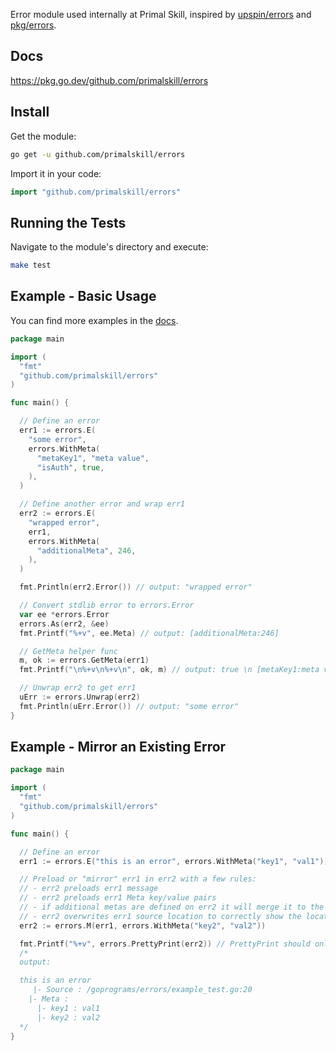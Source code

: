 Error module used internally at Primal Skill, inspired by [upspin/errors](https://pkg.go.dev/github.com/palager/upspin/errors) and [pkg/errors](https://pkg.go.dev/github.com/pkg/errors).

## Docs

https://pkg.go.dev/github.com/primalskill/errors


## Install

Get the module:

```bash
go get -u github.com/primalskill/errors
```

Import it in your code:

```go
import "github.com/primalskill/errors"
```

## Running the Tests

Navigate to the module's directory and execute:

```bash
make test
```

## Example - Basic Usage

You can find more examples in the [docs](https://pkg.go.dev/github.com/primalskill/errors#pkg-examples).

```go
package main

import (
  "fmt"
  "github.com/primalskill/errors"
)

func main() {

  // Define an error
  err1 := errors.E(
    "some error", 
    errors.WithMeta(
      "metaKey1", "meta value", 
      "isAuth", true,
    ),
  )

  // Define another error and wrap err1
  err2 := errors.E(
    "wrapped error", 
    err1, 
    errors.WithMeta(
      "additionalMeta", 246,
    ),
  )

  fmt.Println(err2.Error()) // output: "wrapped error"

  // Convert stdlib error to errors.Error
  var ee *errors.Error
  errors.As(err2, &ee)
  fmt.Printf("%+v", ee.Meta) // output: [additionalMeta:246]

  // GetMeta helper func
  m, ok := errors.GetMeta(err1)
  fmt.Printf("\n%+v\n%+v\n", ok, m) // output: true \n [metaKey1:meta value isAuth:true]

  // Unwrap err2 to get err1
  uErr := errors.Unwrap(err2)
  fmt.Println(uErr.Error()) // output: "some error"
}
```

## Example - Mirror an Existing Error

```go
package main

import (
  "fmt"
  "github.com/primalskill/errors"
)

func main() {

  // Define an error
  err1 := errors.E("this is an error", errors.WithMeta("key1", "val1"))

  // Preload or "mirror" err1 in err2 with a few rules:
  // - err2 preloads err1 message
  // - err2 preloads err1 Meta key/value pairs
  // - if additional metas are defined on err2 it will merge it to the others
  // - err2 overwrites err1 source location to correctly show the location where err2 was executed
  err2 := errors.M(err1, errors.WithMeta("key2", "val2"))

  fmt.Printf("%+v", errors.PrettyPrint(err2)) // PrettyPrint should only be used in development to have a nicer output
  /* 
  output:

  this is an error
     |- Source : /goprograms/errors/example_test.go:20
    |- Meta :
      |- key1 : val1
      |- key2 : val2
  */
}
```

